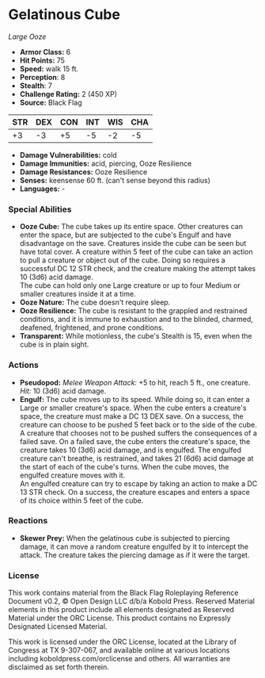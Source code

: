 # Gelatinous Cube

*Large* *Ooze*

- **Armor Class:** 6
- **Hit Points:** 75 
- **Speed:** walk 15 ft.
- **Perception**: 8
- **Stealth**: 7
- **Challenge Rating:** 2 (450 XP)
- **Source:** Black Flag

| STR | DEX | CON | INT | WIS | CHA |
| --- | --- | --- | --- | --- | --- |
| +3 | -3 | +5 | -5 | -2 | -5 |

- **Damage Vulnerabilities:** cold
- **Damage Immunities:** acid, piercing, Ooze Resilience
- **Damage Resistances:** Ooze Resilience
- **Senses:** keensense 60 ft. (can't sense beyond this radius)
- **Languages:** -

### Special Abilities

- **Ooze Cube:** The cube takes up its entire space. Other creatures can enter the space, but are subjected to the cube's Engulf and have disadvantage on the save. Creatures inside the cube can be seen but have total cover. A creature within 5 feet of the cube can take an action to pull a creature or object out of the cube. Doing so requires a successful DC 12 STR check, and the creature making the attempt takes 10 (3d6) acid damage.<br>The cube can hold only one Large creature or up to four Medium or smaller creatures inside it at a time.
- **Ooze Nature:** The cube doesn't require sleep.
- **Ooze Resilience:** The cube is resistant to the grappled and restrained conditions, and it is immune to exhaustion and to the blinded, charmed, deafened, frightened, and prone conditions.
- **Transparent:** While motionless, the cube's Stealth is 15, even when the cube is in plain sight.

### Actions

- **Pseudopod:** _Melee Weapon Attack:_ +5 to hit, reach 5 ft., one creature. _Hit:_ 10 (3d6) acid damage.
- **Engulf:** The cube moves up to its speed. While doing so, it can enter a Large or smaller creature's space. When the cube enters a creature's space, the creature must make a DC 13 DEX save. On a success, the creature can choose to be pushed 5 feet back or to the side of the cube. A creature that chooses not to be pushed suffers the consequences of a failed save. On a failed save, the cube enters the creature's space, the creature takes 10 (3d6) acid damage, and is engulfed. The engulfed creature can't breathe, is restrained, and takes 21 (6d6) acid damage at the start of each of the cube's turns. When the cube moves, the engulfed creature moves with it.<br>An engulfed creature can try to escape by taking an action to make a DC 13 STR check. On a success, the creature escapes and enters a space of its choice within 5 feet of the cube.

### Reactions

- **Skewer Prey:** When the gelatinous cube is subjected to piercing damage, it can move a random creature engulfed by it to intercept the attack. The creature takes the piercing damage as if it were the target.


### License

This work contains material from the Black Flag Roleplaying Reference Document v0.2, © Open Design LLC d/b/a Kobold Press. Reserved Material elements in this product include all elements designated as Reserved Material under the ORC License. This product contains no Expressly Designated Licensed Material.

This work is licensed under the ORC License, located at the Library of Congress at TX 9-307-067, and available online at various locations including koboldpress.com/orclicense and others. All warranties are disclaimed as set forth therein.
